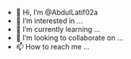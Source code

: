 - 👋 Hi, I’m @AbdulLatif02a
- 👀 I’m interested in ...
- 🌱 I’m currently learning ...
- 💞️ I’m looking to collaborate on ...
- 📫 How to reach me ...

<!---
AbdulLatif02a/AbdulLatif02a is a ✨ special ✨ repository because its `README.md` (this file) appears on your GitHub profile.
You can click the Preview link to take a look at your changes.
--->
